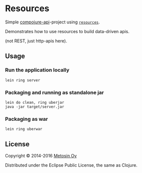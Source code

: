 # Resources

Simple [compojure-api](https://github.com/metosin/compojure-api)-project using [`resources`](https://github.com/metosin/compojure-api/blob/master/src/compojure/api/resource.clj). 

Demonstrates how to use resources to build data-driven apis.

(not REST, just http-apis here).

## Usage

### Run the application locally

`lein ring server`

### Packaging and running as standalone jar

```
lein do clean, ring uberjar
java -jar target/server.jar
```

### Packaging as war

`lein ring uberwar`

## License

Copyright © 2014-2016 [Metosin Oy](http://www.metosin.fi)

Distributed under the Eclipse Public License, the same as Clojure.
